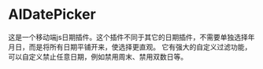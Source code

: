 # AIDatePicker
这是一个移动端js日期插件。这个插件不同于其它的日期插件，不需要单独选择年月日，而是将所有日期平铺开来，使选择更直观。
它有强大的自定义过滤功能，可以自定义禁止任意日期，例如禁用周末、禁用双数日等。


